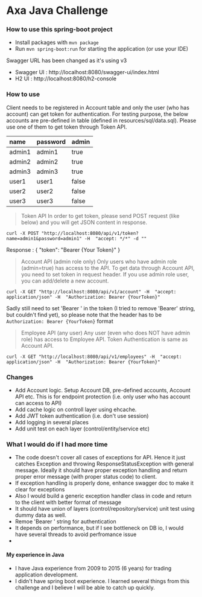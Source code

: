 # Axa Java Challenge

### How to use this spring-boot project

- Install packages with `mvn package`
- Run `mvn spring-boot:run` for starting the application (or use your IDE)

Swagger URL has been changed as it's using v3
- Swagger UI : http://localhost:8080/swagger-ui/index.html
- H2 UI : http://localhost:8080/h2-console


### How to use

Client needs to be registered in Account table and only the user (who has account) can get token for authentication.
For testing purpose, the below accounts are pre-defined in table (defined in resources/sql/data.sql). 
Please use one of them to get token through Token API.

|name     |password    |admin  |
|:--------|:-----------|:------|
|admin1   |admin1      |true   |
|admin2   |admin2      |true   |
|admin3   |admin3      |true   |
|user1    |user1       |false  |
|user2    |user2       |false  |
|user3    |user3       |false  |


> Token API
In order to get token, please send POST request (like below) and you will get JSON content in response. 

  `curl -X POST "http://localhost:8080/api/v1/token?name=admin1&password=admin1" -H  "accept: */*" -d ""`

Response :
  {
    "token": "Bearer {Your Token}"
  }

> Account API (admin role only)
Only users who have admin role (admin=true) has access to the API. To get data through Account API, you need to set token in request header.
If you use admin role user, you can add/delete a new account.

  `curl -X GET "http://localhost:8080/api/v1/account" -H  "accept: application/json" -H  "Authorization: Bearer {YourToken}"`

Sadly still need to set 'Bearer ' in the token (I tried to remove 'Bearer' string, but couldn't find yet), so please note that the header has to be `Authorization: Bearer {YourToken}` format


> Employee API (any user)
Any user (even who does NOT have admin role) has access to Employee API. Token Authentication is same as Account API.

  `curl -X GET "http://localhost:8080/api/v1/employees" -H  "accept: application/json" -H  "Authorization: Bearer {YourToken}"`



### Changes
- Add Account logic. Setup Account DB, pre-defined accounts, Account API etc. This is for endpoint protection (i.e. only user who has account can access to API)
- Add cache logic on controll layer using ehcache.
- Add JWT token authentication (i.e. don't use session)
- Add logging in several places
- Add unit test on each layer (control/entity/service etc)


### What I would do if I had more time
- The code doesn't cover all cases of exceptions for API. Hence it just catches Exception and throwing ResponseStatusException with general message.
  Ideally it should have proper exception handling and return proper error message (with proper status code) to client.
- If exception handling is properly done, enhance swagger doc to make it clear for exceptions
- Also I would build a generic exception handler class in code and return to the client with better format of message
- It should have union of layers (control/repository/service) unit test using dummy data as well.
- Remoe 'Bearer ' string for authentication
- It depends on performance, but if I see bottleneck on DB io, I would have several threads to avoid perfromance issue
- 


#### My experience in Java
- I have Java experience from 2009 to 2015 (6 years) for trading application development.
- I didn't have spring boot experience. I learned several things from this challenge and I believe I will be able to catch up quickly.

